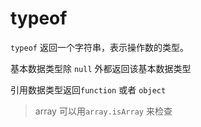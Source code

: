 # typeof

`typeof` 返回一个字符串，表示操作数的类型。

基本数据类型除 `null` 外都返回该基本数据类型

引用数据类型返回`function` 或者 `object`

> array 可以用`array.isArray` 来检查
